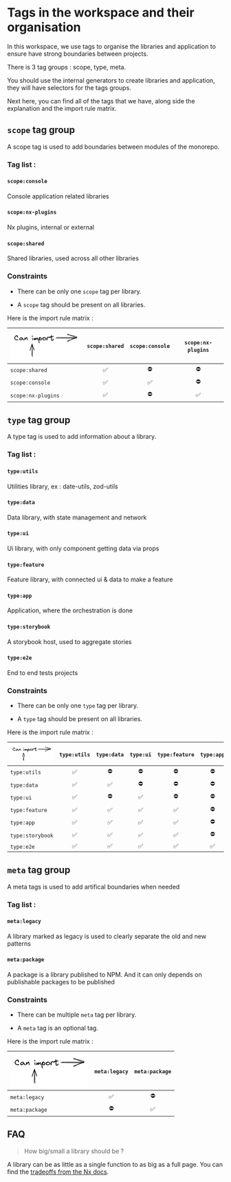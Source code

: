 # Tags in the workspace and their organisation

In this workspace, we use tags to organise the libraries and application to ensure have strong boundaries between projects.

There is 3 tag groups : scope, type, meta.

You should use the internal generators to create libraries and application, they will have selectors for the tags groups.

Next here, you can find all of the tags that we have, along side the explanation and the import rule matrix.

## `scope` tag group

A scope tag is used to add boundaries between modules of the monorepo.

### Tag list :

#### `scope:console`

Console application related libraries

#### `scope:nx-plugins`

Nx plugins, internal or external

#### `scope:shared`

Shared libraries, used across all other libraries

### Constraints

- There can be only one `scope` tag per library.

- A `scope` tag should be present on all libraries.

Here is the import rule matrix :

| ![Can row import colum](./can-import-icon.png) | `scope:shared` | `scope:console` | `scope:nx-plugins` |
| ---------------------------------------------- | :------------: | :-------------: | :----------------: |
| `scope:shared`                                 |       ✅       |       ⛔        |         ⛔         |
| `scope:console`                                |       ✅       |       ✅        |         ⛔         |
| `scope:nx-plugins`                             |       ✅       |       ⛔        |         ✅         |

## `type` tag group

A type tag is used to add information about a library.

### Tag list :

#### `type:utils`

Utilities library, ex : date-utils, zod-utils

#### `type:data`

Data library, with state management and network

#### `type:ui`

Ui library, with only component getting data via props

#### `type:feature`

Feature library, with connected ui & data to make a feature

#### `type:app`

Application, where the orchestration is done

#### `type:storybook`

A storybook host, used to aggregate stories

#### `type:e2e`

End to end tests projects

### Constraints

- There can be only one `type` tag per library.

- A `type` tag should be present on all libraries.

Here is the import rule matrix :

| ![Can row import colum](./can-import-icon.png) | `type:utils` | `type:data` | `type:ui` | `type:feature` | `type:app` | `type:storybook` | `type:e2e` |
| ---------------------------------------------- | :----------: | :---------: | :-------: | :------------: | :--------: | :--------------: | :--------: |
| `type:utils`                                   |      ✅      |     ⛔      |    ⛔     |       ⛔       |     ⛔     |        ⛔        |     ⛔     |
| `type:data`                                    |      ✅      |     ✅      |    ⛔     |       ⛔       |     ⛔     |        ⛔        |     ⛔     |
| `type:ui`                                      |      ✅      |     ⛔      |    ✅     |       ⛔       |     ⛔     |        ⛔        |     ⛔     |
| `type:feature`                                 |      ✅      |     ✅      |    ✅     |       ✅       |     ⛔     |        ⛔        |     ⛔     |
| `type:app`                                     |      ✅      |     ✅      |    ✅     |       ✅       |     ⛔     |        ⛔        |     ⛔     |
| `type:storybook`                               |      ✅      |     ✅      |    ✅     |       ✅       |     ⛔     |        ✅        |     ⛔     |
| `type:e2e`                                     |      ✅      |     ✅      |    ✅     |       ✅       |     ✅     |        ✅        |     ✅     |

## `meta` tag group

A meta tags is used to add artifical boundaries when needed

### Tag list :

#### `meta:legacy`

A library marked as legacy is used to clearly separate the old and new patterns

#### `meta:package`

A package is a library published to NPM. And it can only depends on publishable packages to be published

### Constraints

- There can be multiple `meta` tag per library.

- A `meta` tag is an optional tag.

Here is the import rule matrix :

| ![Can row import colum](./can-import-icon.png) | `meta:legacy` | `meta:package` |
| ---------------------------------------------- | :-----------: | :------------: |
| `meta:legacy`                                  |      ✅       |       ⛔       |
| `meta:package`                                 |      ⛔       |       ✅       |

## FAQ

> How big/small a library should be ?

A library can be as little as a single function to as big as a full page. You can find the [tradeoffs from the Nx docs](https://nx.dev/more-concepts/creating-libraries).
